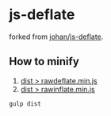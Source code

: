# js-deflate

forked from [johan/js-deflate](https://github.com/johan/js-deflate).

## How to minify

1. [dist > rawdeflate.min.js](./dist/rawdeflate.min.js)
2. [dist > rawinflate.min.js](./dist/rawinflate.min.js)

~~~bat
gulp dist
~~~